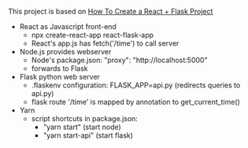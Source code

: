 
This project is based on [How To Create a React + Flask Project](https://blog.miguelgrinberg.com/post/how-to-create-a-react--flask-project)

* React as Javascript front-end
    * npx create-react-app react-flask-app
    * React's app.js has fetch('/time') to call server    
* Node.js provides webserver
    * Node's package.json: "proxy": "http://localhost:5000"
    * forwards to Flask
* Flask python web server
    * .flaskenv configuration: FLASK_APP=api.py (redirects queries to api.py)
    * flask route '/time' is mapped by annotation to get_current_time()
* Yarn
    * script shortcuts in package.json:
        * "yarn start" (start node)
        * "yarn start-api" (start flask)

